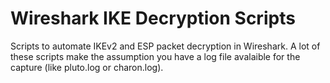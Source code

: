 # Wireshark IKE Decryption Scripts

Scripts to automate IKEv2 and ESP packet decryption in Wireshark. A lot of these scripts make the assumption you have a log file avalaible for the capture (like pluto.log or charon.log). 
